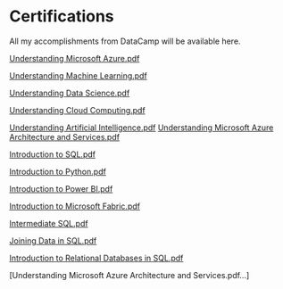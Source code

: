 # Certifications
All my accomplishments from DataCamp will be available here.

[Understanding Microsoft Azure.pdf](https://github.com/user-attachments/files/19030823/Understanding.Microsoft.Azure.pdf)

[Understanding Machine Learning.pdf](https://github.com/user-attachments/files/19030822/Understanding.Machine.Learning.pdf)

[Understanding Data Science.pdf](https://github.com/user-attachments/files/19030821/Understanding.Data.Science.pdf)

[Understanding Cloud Computing.pdf](https://github.com/user-attachments/files/19030820/Understanding.Cloud.Computing.pdf)

[Understanding Artificial Intelligence.pdf](https://github.com/user-attachments/files/19030819/Understanding.Artificial.Intelligence.pdf)
[Understanding Microsoft Azure Architecture and Services.pdf](https://github.com/user-attachments/files/21166176/Understanding.Microsoft.Azure.Architecture.and.Services.pdf)

[Introduction to SQL.pdf](https://github.com/user-attachments/files/19030818/Introduction.to.SQL.pdf)

[Introduction to Python.pdf](https://github.com/user-attachments/files/19030817/Introduction.to.Python.pdf)

[Introduction to Power BI.pdf](https://github.com/user-attachments/files/19030816/Introduction.to.Power.BI.pdf)

[Introduction to Microsoft Fabric.pdf](https://github.com/user-attachments/files/19030815/Introduction.to.Microsoft.Fabric.pdf)

[Intermediate SQL.pdf](https://github.com/user-attachments/files/19030813/Intermediate.SQL.pdf)

[Joining Data in SQL.pdf](https://github.com/user-attachments/files/19564367/Joining.Data.in.SQL.pdf)

[Introduction to Relational Databases in SQL.pdf](https://github.com/user-attachments/files/19711966/Introduction.to.Relational.Databases.in.SQL.pdf)

[Understanding Microsoft Azure Architecture and Services.pdf…]


